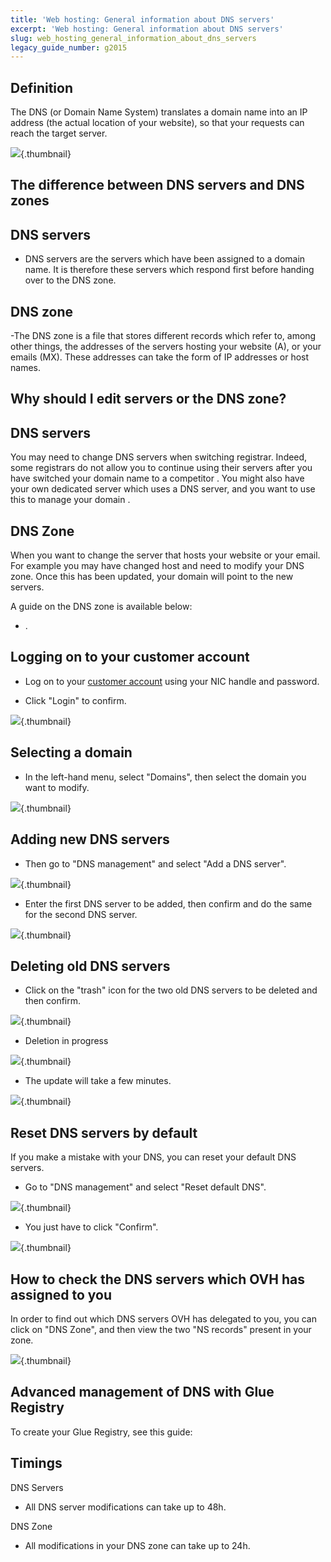 ```yaml
---
title: 'Web hosting: General information about DNS servers'
excerpt: 'Web hosting: General information about DNS servers'
slug: web_hosting_general_information_about_dns_servers
legacy_guide_number: g2015
---
```



## Definition
The DNS (or Domain Name System) translates a domain name into an IP address (the actual location of your website), so that your requests can reach the target server.

![](images/img_3413.jpg){.thumbnail}


## The difference between DNS servers and DNS zones

## DNS servers

- DNS servers are the servers which have been assigned to a domain name. It is therefore these servers which respond first before handing over to the DNS zone.



## DNS zone
-The DNS zone is a file that stores different records which refer to, among other things, the addresses of the servers hosting your website (A), or your emails (MX). These addresses can take the form of IP addresses or host names.


## Why should I edit servers or the DNS zone?

## DNS servers
You may need to change DNS servers when switching registrar. Indeed, some registrars do not allow you to continue using their servers after you have switched your domain name to a competitor .
You might also have your own dedicated server which uses a DNS server, and you want to use this to manage your domain .

## DNS Zone
When you want to change the server that hosts your website or your email. For example you may have changed host and need to modify your DNS zone.
Once this has been updated, your domain will point to the new servers.

A guide on the DNS zone is available below:

- []({legacy}2015).




## Logging on to your customer account

- Log on to your [customer account](https://www.ovh.com/manager/web) using your NIC handle and password.

- Click "Login" to confirm.



![](images/img_3411.jpg){.thumbnail}


## Selecting a domain

- In the left-hand menu, select "Domains", then select the domain you want to modify.



![](images/img_3405.jpg){.thumbnail}


## Adding new DNS servers

- Then go to "DNS management" and select "Add a DNS server".



![](images/img_3406.jpg){.thumbnail}

- Enter the first DNS server to be added, then confirm and do the same for the second DNS server.



![](images/img_3407.jpg){.thumbnail}


## Deleting old DNS servers

- Click on the "trash" icon for the two old DNS servers to be deleted and then confirm.



![](images/img_3408.jpg){.thumbnail}

- Deletion in progress



![](images/img_3409.jpg){.thumbnail}

- The update will take a few minutes.



![](images/img_3410.jpg){.thumbnail}


## Reset DNS servers by default
If you make a mistake with your DNS, you can reset your default DNS servers. 


- Go to "DNS management" and select "Reset default DNS".



![](images/img_3416.jpg){.thumbnail}

- You just have to click "Confirm".



![](images/img_3417.jpg){.thumbnail}


## How to check the DNS servers which OVH has assigned to you
In order to find out which DNS servers OVH has delegated to you, you can click on "DNS Zone", and then view the two "NS records" present in your zone.

![](images/img_3418.jpg){.thumbnail}


## Advanced management of DNS with Glue Registry
To create your Glue Registry, see this guide:
[]({legacy}1568)


## Timings
DNS Servers

- All DNS server modifications can take up to 48h.

DNS Zone
- All modifications in your DNS zone can take up to 24h.



